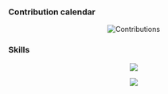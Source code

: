 ### Contribution calendar
<div align="center">
  <img src="https://ssr-contributions-svg.vercel.app/_/Nelia11?chart=3dbar&format=svg" alt="Contributions" />
</div>

### Skills
<p align="center">
  <a href="https://skillicons.dev">
    <img src="https://skillicons.dev/icons?i=react,js,html,css,mysql,nodejs,postman,git,github,docker,vscode"/>
  </a>
</p>

<p align="center">
    <a href="LINK TO: WHEN CLICKED">
      <img src="https://www.codewars.com/users/NeliaL/badges/large"/>
    </a>
</p>

<!--
**Nelia11/Nelia11** is a ✨ _special_ ✨ repository because its `README.md` (this file) appears on your GitHub profile.
CatsJuice:  &weeks=30
Here are some ideas to get you started:

- 🔭 I’m currently working on ...
- 🌱 I’m currently learning ...
- 👯 I’m looking to collaborate on ...
- 🤔 I’m looking for help with ...
- 💬 Ask me about ...
- 📫 How to reach me: ...
- 😄 Pronouns: ...
- ⚡ Fun fact: ...
-->

